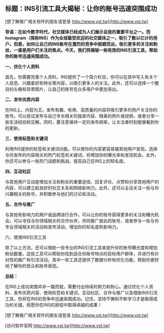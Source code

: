 ## **标题：INS引流工具大揭秘：让你的账号迅速突围成功**

[想了解推广相关软件的朋友请登录 http://www.vst.tw](http://www.vst.tw)

**导语：在如今数字时代，社交媒体已经成为人们展示自我的重要平台之一。而Instagram（简称INS）作为全球最受欢迎的社交媒体之一，吸引了数以亿计的用户。但是，如何让自己的INS账号在激烈的竞争中脱颖而出，吸引更多的关注和粉丝，一直是用户们关注的焦点。今天，我们将揭秘一些有效的INS引流工具，帮助你的账号迅速突围成功。**

**一、优化个人资料**

首先，你需要完善个人资料。INS提供了一个简介栏目，你可以在其中写入有关个人信息、兴趣爱好和特长等内容，以吸引更多人的关注。此外，还可以选择一个醒目的头像和背景图片，让自己的账号在众多用户中更加突出。

**二、发布优质内容**

在INS上，内容为王。发布有趣、有用、高质量的内容将吸引更多的用户关注你的账号。可以尝试发布与自己专长相关的独家内容、精美的照片或视频，或者分享一些生活经验和见解。同时，要注意保持一定的发布频率，让关注者时刻能够看到你的更新。

**三、使用标签和关键词**

利用INS提供的标签和关键词功能，可以使你的内容更容易被其他用户发现。选择与你发布的内容相关的热门标签和关键词，将增加你的曝光率和发现机会。此外，你还可以参与一些热门话题和挑战，提高自己在INS上的知名度。

**四、互动社区**

与其他用户互动是增加关注和粉丝的重要途径。回复评论、点赞和分享其他用户的内容，可以建立起良好的社交关系和网络影响力。此外，还可以主动关注一些与你兴趣相关的账号，并积极参与他们的讨论和活动。

**五、合作与推广**

与其他有影响力的用户或品牌进行合作，可以让你的账号获得更多的关注和曝光机会。可以寻找与你领域相关的合作伙伴，共同推广彼此的账号，或者参与一些与你专业领域相关的活动和宣传活动，增加你的知名度和影响力。

六、使用INS引流工具

除了以上方法，还可以借助一些专业的INS引流工具来提升你的账号曝光度和增加粉丝数量。这些工具可以帮助你找到适合你账号特点的目标用户群体，并进行有针对性的推广和引流活动。其中一些工具还提供了数据分析和优化功能，帮助你更好地了解你的受众和账号表现。

**总结：**

在INS上成功突围并非一蹴而就，需要付出持续的努力和耐心。通过优化个人资料、发布优质内容、使用标签和关键词、互动社区、合作与推广以及借助INS引流工具，你将在INS的竞争中迅速突围成功。记住，坚持不懈和不断学习才是取得成功的关键。祝愿你在INS的旅程中取得卓越的成果！

[想了解推广相关软件的朋友请登录 http://www.vst.tw](http://www.vst.tw)


[访问软件官网 http://www.vst.tw](http://www.vst.tw)
